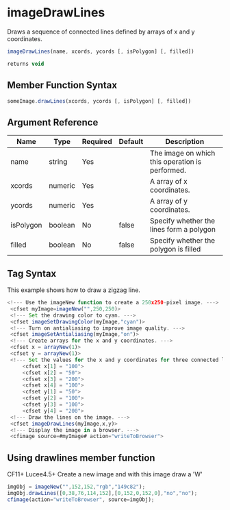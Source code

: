 # imageDrawLines

Draws a sequence of connected lines defined by arrays of x and y coordinates.

```javascript
imageDrawLines(name, xcords, ycords [, isPolygon] [, filled])
```

```javascript
returns void
```

## Member Function Syntax

```javascript
someImage.drawLines(xcords, ycords [, isPolygon] [, filled])
```

## Argument Reference

| Name | Type | Required | Default | Description |
| --- | --- | --- | --- | --- |
| name | string | Yes |  | The image on which this operation is performed. |
| xcords | numeric | Yes |  | A array of x coordinates. |
| ycords | numeric | Yes |  | A array of y coordinates. |
| isPolygon | boolean | No | false | Specify whether the lines form a polygon |
| filled | boolean | No | false | Specify whether the polygon is filled |

## Tag Syntax

This example shows how to draw a zigzag line.

```javascript
<!--- Use the imageNew function to create a 250x250-pixel image. ---> 
 <cfset myImage=imageNew("",250,250)> 
 <!--- Set the drawing color to cyan. --->  
 <cfset imageSetDrawingColor(myImage,"cyan")> 
 <!--- Turn on antialiasing to improve image quality. ---> 
 <cfset imageSetAntialiasing(myImage,"on")> 
 <!--- Create arrays for the x and y coordinates. ---> 
 <cfset x = arrayNew(1)> 
 <cfset y = arrayNew(1)> 
 <!--- Set the values for the x and y coordinates for three connected line segments: the first segment begins at (100,50) and ends at (50,100). The second segment begins at (50, 100) and ends at (200,100). The third segment begins at (200,100) and ends at (100,200). ---> 
     <cfset x[1] = "100"> 
     <cfset x[2] = "50"> 
     <cfset x[3] = "200"> 
     <cfset x[4] = "100"> 
     <cfset y[1] = "50"> 
     <cfset y[2] = "100"> 
     <cfset y[3] = "100"> 
     <cfset y[4] = "200"> 
 <!--- Draw the lines on the image. ---> 
 <cfset imageDrawLines(myImage,x,y)> 
 <!--- Display the image in a browser. ---> 
 <cfimage source=#myImage# action="writeToBrowser">
```

## Using drawlines member function

CF11+ Lucee4.5+ Create a new image and with this image draw a 'W'

```javascript
imgObj = imageNew("",152,152,"rgb","149c82");
imgObj.drawLines([0,38,76,114,152],[0,152,0,152,0],"no","no");
cfimage(action="writeToBrowser", source=imgObj);
```
